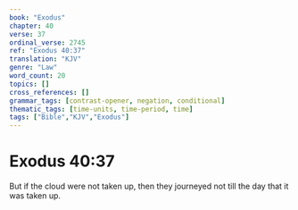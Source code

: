 ```yaml
---
book: "Exodus"
chapter: 40
verse: 37
ordinal_verse: 2745
ref: "Exodus 40:37"
translation: "KJV"
genre: "Law"
word_count: 20
topics: []
cross_references: []
grammar_tags: [contrast-opener, negation, conditional]
thematic_tags: [time-units, time-period, time]
tags: ["Bible","KJV","Exodus"]
---
```


# Exodus 40:37

But if the cloud were not taken up, then they journeyed not till the day that it was taken up.
